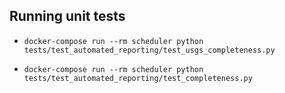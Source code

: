 ## Running unit tests

  - ```docker-compose run --rm scheduler python tests/test_automated_reporting/test_usgs_completeness.py```

  - ```docker-compose run --rm scheduler python tests/test_automated_reporting/test_completeness.py```
